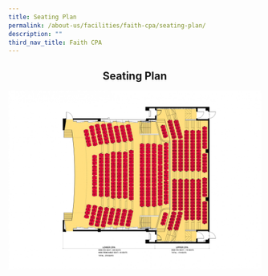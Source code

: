 ```yaml
---
title: Seating Plan
permalink: /about-us/facilities/faith-cpa/seating-plan/
description: ""
third_nav_title: Faith CPA
---
```

## <center> Seating Plan </center>

![](/images/CPA%20Seating.jpeg)